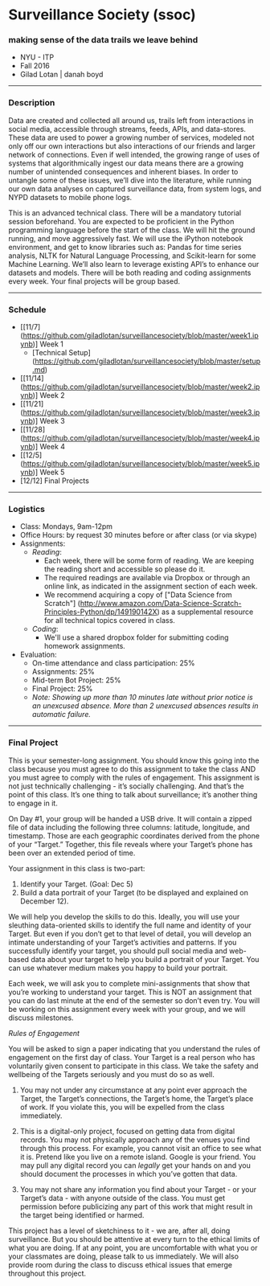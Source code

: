 # Surveillance Society (ssoc)
### making sense of the data trails we leave behind

- NYU - ITP
- Fall 2016
- Gilad Lotan | danah boyd

---
### Description
Data are created and collected all around us, trails left from interactions in social media, accessible through streams, feeds, APIs, and data-stores. These data are used to power a growing number of services, modeled not only off our own interactions but also interactions of our friends and larger network of connections. Even if well intended, the growing range of uses of systems that algorithmically ingest our data means there are a growing number of unintended consequences and inherent biases. In order to untangle some of these issues, we’ll dive into the literature, while running our own data analyses on captured surveillance data, from system logs, and NYPD datasets to mobile phone logs.

This is an advanced technical class. There will be a mandatory tutorial session beforehand. You are expected to be proficient in the Python programming language before the start of the class. We will hit the ground running, and move aggressively fast. We will use the iPython notebook environment, and get to know libraries such as: Pandas for time series analysis, NLTK for Natural Language Processing, and Scikit-learn for some Machine Learning. We’ll also learn to leverage existing API’s to enhance our datasets and models. There will be both reading and coding assignments every week. Your final projects will be group based.

---
### Schedule

- [[11/7] (https://github.com/giladlotan/surveillancesociety/blob/master/week1.ipynb)] Week 1
    - [Technical Setup] (https://github.com/giladlotan/surveillancesociety/blob/master/setup.md)
- [[11/14] (https://github.com/giladlotan/surveillancesociety/blob/master/week2.ipynb)] Week 2
- [[11/21] (https://github.com/giladlotan/surveillancesociety/blob/master/week3.ipynb)] Week 3
- [[11/28] (https://github.com/giladlotan/surveillancesociety/blob/master/week4.ipynb)] Week 4
- [[12/5] (https://github.com/giladlotan/surveillancesociety/blob/master/week5.ipynb)] Week 5
- [12/12] Final Projects

---
### Logistics
- Class: Mondays, 9am-12pm
- Office Hours: by request 30 minutes before or after class (or via skype)
- Assignments:
    - _Reading_:
        - Each week, there will be some form of reading. We are keeping the reading short and accessible so please do it.
        - The required readings are available via Dropbox or through an online link, as indicated in the assignment section of each week.
        - We recommend acquiring a copy of ["Data Science from Scratch"] (http://www.amazon.com/Data-Science-Scratch-Principles-Python/dp/149190142X) as a supplemental resource for all technical topics covered in class.
    - _Coding_:
        - We'll use a shared dropbox folder for submitting coding homework assignments.
- Evaluation:
  - On-time attendance and class participation: 25%
  - Assignments: 25%
  - Mid-term Bot Project: 25%
  - Final Project: 25%
  - _Note: Showing up more than 10 minutes late without prior notice is an unexcused absence. More than 2 unexcused absences results in automatic failure._

---
### Final Project

This is your semester-long assignment. You should know this going into the class because you must agree to do this assignment to take the class AND you must agree to comply with the rules of engagement. This assignment is not just technically challenging - it’s socially challenging. And that’s the point of this class.  It’s one thing to talk about surveillance; it’s another thing to engage in it.

On Day #1, your group will be handed a USB drive. It will contain a zipped file of data including the following three columns: latitude, longitude, and timestamp. Those are each geographic coordinates derived from the phone of your “Target.”  Together, this file reveals where your Target’s phone has been over an extended period of time.

Your assignment in this class is two-part:
1) Identify your Target. (Goal: Dec 5)
2) Build a data portrait of your Target (to be displayed and explained on December 12).

We will help you develop the skills to do this.  Ideally, you will use your sleuthing data-oriented skills to identify the full name and identity of your Target. But even if you don’t get to that level of detail, you will develop an intimate understanding of your Target’s activities and patterns.  If you successfully identify your target, you should pull social media and web-based data about your target to help you build a portrait of your Target. You can use whatever medium makes you happy to build your portrait.

Each week, we will ask you to complete mini-assignments that show that you’re working to understand your target. This is NOT an assignment that you can do last minute at the end of the semester so don’t even try. You will be working on this assignment every week with your group, and we will discuss milestones.

*Rules of Engagement*

You will be asked to sign a paper indicating that you understand the rules of engagement on the first day of class. Your Target is a real person who has voluntarily given consent to participate in this class. We take the safety and wellbeing of the Targets seriously and you must do so as well.

1) You may not under any circumstance at any point ever approach the Target, the Target’s connections, the Target’s home, the Target’s place of work. If you violate this, you will be expelled from the class immediately.

2) This is a digital-only project, focused on getting data from digital records. You may not physically approach any of the venues you find through this process. For example, you cannot visit an office to see what it is. Pretend like you live on a remote island.  Google is your friend.  You may pull any digital record you can *legally* get your hands on and you should document the processes in which you’ve gotten that data.

3) You may not share any information you find about your Target - or your Target’s data - with anyone outside of the class. You must get permission before publicizing any part of this work that might result in the target being identified or harmed. 

This project has a level of sketchiness to it - we are, after all, doing surveillance. But you should be attentive at every turn to the ethical limits of what you are doing. If at any point, you are uncomfortable with what you or your classmates are doing, please talk to us immediately.  We will also provide room during the class to discuss ethical issues that emerge throughout this project.
